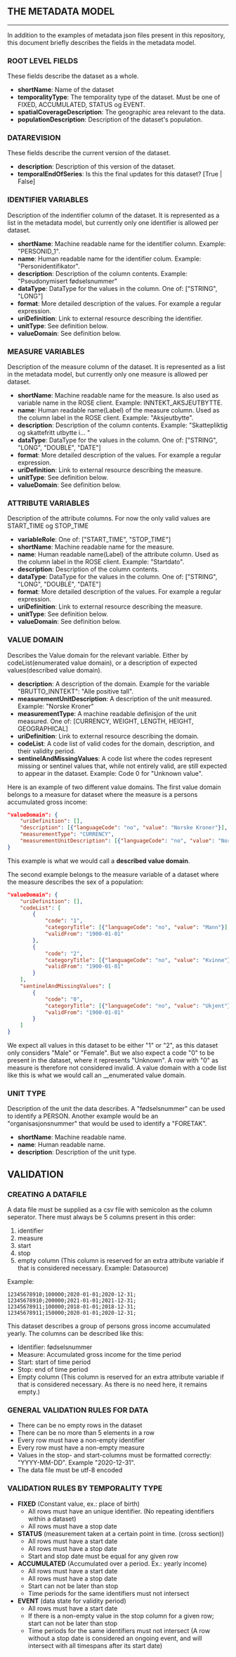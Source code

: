 ## THE METADATA MODEL
_______
In addition to the examples of metadata json files present in this repository, this document briefly describes the fields in the metadata model.
### ROOT LEVEL FIELDS
These fields describe the dataset as a whole.
* **shortName**: Name of the dataset
* **temporalityType**: The temporality type of the dataset. Must be one of FIXED, ACCUMULATED, STATUS og EVENT.
* **spatialCoverageDescription**: The geographic area relevant to the data.
* **populationDescription**: Description of the dataset's population.


### DATAREVISION
These fields describe the current version of the dataset.
* **description**: Description of this version of the dataset.
* **temporalEndOfSeries**: Is this the final updates for this dataset? [True | False]

### IDENTIFIER VARIABLES
Description of the indentifier column of the dataset. It is represented as a list in the metadata model, but currently only one identifier is allowed per dataset.
* **shortName**: Machine readable name for the identifier column. Example: "PERSONID_1".
* **name**: Human readable name for the identifier colum. Example: "Personidentifikator".
* **description**: Description of the column contents. Example: "Pseudonymisert fødselsnummer"
* **dataType**: DataType for the values in the column. One of: ["STRING", "LONG"]
* **format**: More detailed description of the values. For example a regular expression.
* **uriDefinition**: Link to external resource describing the identifier.
* **unitType**: See definition below.
* **valueDomain**: See definition below.

### MEASURE VARIABLES
Description of the measure column of the dataset. It is represented as a list in the metadata model, but currently only one measure is allowed per dataset.
* **shortName**: Machine readable name for the measure. Is also used as variable name in the ROSE client. Example: INNTEKT_AKSJEUTBYTTE.
* **name**: Human readable name(Label) of the measure column. Used as the column label in the ROSE client. Example: "Aksjeutbytte".
* **description**: Description of the column contents. Example: "Skattepliktig og skattefritt utbytte i... "
* **dataType**: DataType for the values in the column. One of: ["STRING", "LONG", "DOUBLE", "DATE"]
* **format**: More detailed description of the values. For example a regular expression.
* **uriDefinition**: Link to external resource describing the measure.
* **unitType**: See definition below.
* **valueDomain**: See definition below.

### ATTRIBUTE VARIABLES
Description of the attribute columns. For now the only valid values are START_TIME og STOP_TIME
* **variableRole**: One of: ["START_TIME", "STOP_TIME"]
* **shortName**: Machine readable name for the measure. 
* **name**: Human readable name(Label) of the attribute column. Used as the column label in the ROSE client. Example: "Startdato".
* **description**: Description of the column contents.
* **dataType**: DataType for the values in the column. One of: ["STRING", "LONG", "DOUBLE", "DATE"]
* **format**: More detailed description of the values. For example a regular expression.
* **uriDefinition**: Link to external resource describing the measure.
* **unitType**: See definition below.
* **valueDomain**: See definition below.


### VALUE DOMAIN
Describes the Value domain for the relevant variable. Either by codeList(enumerated value domain), or a description of expected values(described value domain).
* **description**: A description of the domain. Example for the variable "BRUTTO_INNTEKT": "Alle positive tall".
* **measurementUnitDescription**: A description of the unit measured. Example: "Norske Kroner"
* **measurementType**: A machine readable definisjon of the unit measured. One of: [CURRENCY, WEIGHT, LENGTH, HEIGHT, GEOGRAPHICAL]
* **uriDefinition**: Link to external resource describing the domain.
* **codeList**: A code list of valid codes for the domain, description, and their validity period.
* **sentinelAndMissingValues**: A code list where the codes represent missing or sentinel values that, while not entirely valid, are still expected to appear in the dataset. Example: Code 0 for "Unknown value".


Here is an example of two different value domains.
The first value domain belongs to a measure for dataset where the measure is a persons accumulated gross income:
```json
"valueDomain": {
    "uriDefinition": [],
    "description": [{"languageCode": "no", "value": "Norske Kroner"}],
    "measurementType": "CURRENCY",
    "measurementUnitDescription": [{"languageCode": "no", "value": "Norske Kroner"}]
}
```
This example is what we would call a __described value domain__.

The second example belongs to the measure variable of a dataset where the measure describes the sex of a population:
```json
"valueDomain": {
    "uriDefinition": [],
    "codeList": [
        {
            "code": "1",
            "categoryTitle": [{"languageCode": "no", "value": "Mann"}],
            "validFrom": "1900-01-01"
        },
        {
            "code": "2",
            "categoryTitle": [{"languageCode": "no", "value": "Kvinne"}],
            "validFrom": "1900-01-01"
        }
    ],
    "sentinelAndMissingValues": [
        {
            "code": "0",
            "categoryTitle": [{"languageCode": "no", "value": "Ukjent"}],
            "validFrom": "1900-01-01"
        }
    ]
}
```
We expect all values in this dataset to be either "1" or "2", as this dataset only considers "Male" or "Female". But we also expect a code "0" to be present in the dataset, where it represents "Unknown". A row with "0" as measure is therefore not considered invalid. A value domain with a code list like this is what we would call an __enumerated value domain.


### UNIT TYPE
Description of the unit the data describes. A "fødselsnummer" can be used to identify a PERSON. Another example would be an "organisasjonsnummer" that would be used to identify a "FORETAK".
* **shortName**: Machine readable name.
* **name**: Human readable name.
* **description**: Description of the unit type.


## VALIDATION

### CREATING A DATAFILE
A data file must be supplied as a csv file with semicolon as the column seperator. There must always be 5 columns present in this order:
1. identifier
2. measure
3. start
4. stop
5. empty column (This column is reserved for an extra attribute variable if that is considered necessary. Example: Datasource)

Example:
```
12345678910;100000;2020-01-01;2020-12-31;
12345678910;200000;2021-01-01;2021-12-31;
12345678911;100000;2018-01-01;2018-12-31;
12345678911;150000;2020-01-01;2020-12-31;
```

This dataset describes a group of persons gross income accumulated yearly. The columns can be described like this:
* Identifier: fødselsnummer
* Measure: Accumulated gross income for the time period
* Start: start of time period
* Stop: end of time period
* Empty column (This column is reserved for an extra attribute variable if that is considered necessary. As there is no need here, it remains empty.)

### GENERAL VALIDATION RULES FOR DATA
* There can be no empty rows in the dataset
* There can be no more than 5 elements in a row
* Every row must have a non-empty identifier
* Every row must have a non-empty measure
* Values in the stop- and start-columns must be formatted correctly: "YYYY-MM-DD". Example "2020-12-31".
* The data file must be utf-8 encoded

### VALIDATION RULES BY TEMPORALITY TYPE
* **FIXED** (Constant value, ex.: place of birth)
    - All rows must have an unique identifier. (No repeating identifiers within a dataset)
    - All rows must have a stop date
* **STATUS** (measurement taken at a certain point in time. (cross section))
    - All rows must have a start date
    - All rows must have a stop date
    - Start and stop date must be equal for any given row
* **ACCUMULATED** (Accumulated over a period. Ex.: yearly income)
    - All rows must have a start date
    - All rows must have a stop date
    - Start can not be later than stop
    - Time periods for the same identifiers must not intersect
* **EVENT** (data state for validity period)
    - All rows must have a start date
    - If there is a non-empty value in the stop column for a given row; start can not be later than stop
    - Time periods for the same identifiers must not intersect (A row without a stop date is considered an ongoing event, and will intersect with all timespans after its start date)
